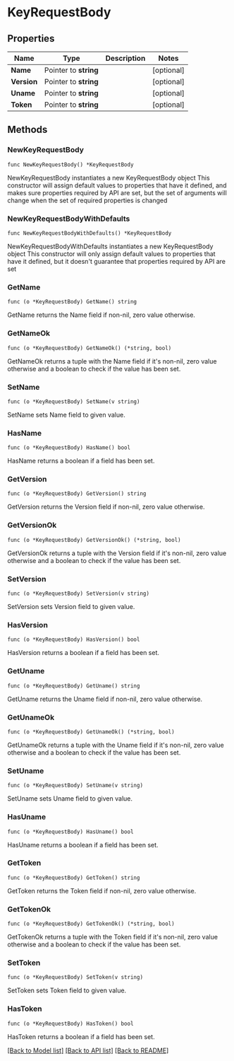 # KeyRequestBody

## Properties

Name | Type | Description | Notes
------------ | ------------- | ------------- | -------------
**Name** | Pointer to **string** |  | [optional] 
**Version** | Pointer to **string** |  | [optional] 
**Uname** | Pointer to **string** |  | [optional] 
**Token** | Pointer to **string** |  | [optional] 

## Methods

### NewKeyRequestBody

`func NewKeyRequestBody() *KeyRequestBody`

NewKeyRequestBody instantiates a new KeyRequestBody object
This constructor will assign default values to properties that have it defined,
and makes sure properties required by API are set, but the set of arguments
will change when the set of required properties is changed

### NewKeyRequestBodyWithDefaults

`func NewKeyRequestBodyWithDefaults() *KeyRequestBody`

NewKeyRequestBodyWithDefaults instantiates a new KeyRequestBody object
This constructor will only assign default values to properties that have it defined,
but it doesn't guarantee that properties required by API are set

### GetName

`func (o *KeyRequestBody) GetName() string`

GetName returns the Name field if non-nil, zero value otherwise.

### GetNameOk

`func (o *KeyRequestBody) GetNameOk() (*string, bool)`

GetNameOk returns a tuple with the Name field if it's non-nil, zero value otherwise
and a boolean to check if the value has been set.

### SetName

`func (o *KeyRequestBody) SetName(v string)`

SetName sets Name field to given value.

### HasName

`func (o *KeyRequestBody) HasName() bool`

HasName returns a boolean if a field has been set.

### GetVersion

`func (o *KeyRequestBody) GetVersion() string`

GetVersion returns the Version field if non-nil, zero value otherwise.

### GetVersionOk

`func (o *KeyRequestBody) GetVersionOk() (*string, bool)`

GetVersionOk returns a tuple with the Version field if it's non-nil, zero value otherwise
and a boolean to check if the value has been set.

### SetVersion

`func (o *KeyRequestBody) SetVersion(v string)`

SetVersion sets Version field to given value.

### HasVersion

`func (o *KeyRequestBody) HasVersion() bool`

HasVersion returns a boolean if a field has been set.

### GetUname

`func (o *KeyRequestBody) GetUname() string`

GetUname returns the Uname field if non-nil, zero value otherwise.

### GetUnameOk

`func (o *KeyRequestBody) GetUnameOk() (*string, bool)`

GetUnameOk returns a tuple with the Uname field if it's non-nil, zero value otherwise
and a boolean to check if the value has been set.

### SetUname

`func (o *KeyRequestBody) SetUname(v string)`

SetUname sets Uname field to given value.

### HasUname

`func (o *KeyRequestBody) HasUname() bool`

HasUname returns a boolean if a field has been set.

### GetToken

`func (o *KeyRequestBody) GetToken() string`

GetToken returns the Token field if non-nil, zero value otherwise.

### GetTokenOk

`func (o *KeyRequestBody) GetTokenOk() (*string, bool)`

GetTokenOk returns a tuple with the Token field if it's non-nil, zero value otherwise
and a boolean to check if the value has been set.

### SetToken

`func (o *KeyRequestBody) SetToken(v string)`

SetToken sets Token field to given value.

### HasToken

`func (o *KeyRequestBody) HasToken() bool`

HasToken returns a boolean if a field has been set.


[[Back to Model list]](../README.md#documentation-for-models) [[Back to API list]](../README.md#documentation-for-api-endpoints) [[Back to README]](../README.md)


